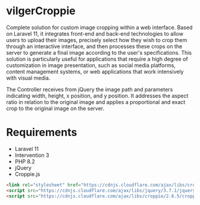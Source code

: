 vilgerCroppie
================

Complete solution for custom image cropping within a web interface. Based on Laravel 11, it integrates front-end and back-end technologies to allow users to upload their images, precisely select how they wish to crop them through an interactive interface, and then processes these crops on the server to generate a final image according to the user's specifications. This solution is particularly useful for applications that require a high degree of customization in image presentation, such as social media platforms, content management systems, or web applications that work intensively with visual media.

The Controller receives from jQuery the image path and parameters indicating width, height, x position, and y position. It addresses the aspect ratio in relation to the original image and applies a proportional and exact crop to the original image on the server.

Requirements
================
- Laravel 11
- Intervention 3
- PHP 8.2
- jQuery
- Croppie.js

```html
<link rel="stylesheet" href="https://cdnjs.cloudflare.com/ajax/libs/croppie/2.6.5/croppie.css" integrity="sha512-2eMmukTZtvwlfQoG8ztapwAH5fXaQBzaMqdljLopRSA0i6YKM8kBAOrSSykxu9NN9HrtD45lIqfONLII2AFL/Q==" crossorigin="anonymous" referrerpolicy="no-referrer" />
<script src="https://cdnjs.cloudflare.com/ajax/libs/jquery/3.7.1/jquery.min.js"></script>
<script src="https://cdnjs.cloudflare.com/ajax/libs/croppie/2.6.5/croppie.js" integrity="sha512-vUJTqeDCu0MKkOhuI83/MEX5HSNPW+Lw46BA775bAWIp1Zwgz3qggia/t2EnSGB9GoS2Ln6npDmbJTdNhHy1Yw==" crossorigin="anonymous" referrerpolicy="no-referrer"></script>
```
